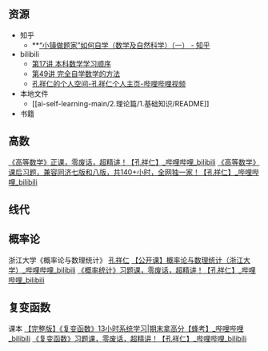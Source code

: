 ## 资源

- 知乎
	-   **[“小镇做题家”如何自学（数学及自然科学）（一） - 知乎](https://zhuanlan.zhihu.com/p/8050878695)
- bilibili
	-  [第17讲 本科数学学习顺序](https://www.bilibili.com/video/BV1kY4y1R76G?spm_id_from=333.1245.0.0)
	- [第49讲 完全自学数学的方法](https://www.bilibili.com/video/BV19Z421a7Di?spm_id_from=333.1245.0.0)
	- [孔祥仁的个人空间-孔祥仁个人主页-哔哩哔哩视频](https://space.bilibili.com/453967238)
- 本地文件
	- [[ai-self-learning-main/2.理论篇/1.基础知识/README]]
- 书籍
## 高数
[《高等数学》正课，零废话，超精讲！【孔祥仁】_哔哩哔哩_bilibili](https://www.bilibili.com/video/BV1a14y187qn/?vd_source=f129459aae6c6657e79d179b353113ae)
[《高等数学》课后习题，兼容同济七版和八版，共140+小时，全网独一家！【孔祥仁】_哔哩哔哩_bilibili](https://www.bilibili.com/video/BV1wH4y1F7R6/?vd_source=f129459aae6c6657e79d179b353113ae)
## 线代
## 概率论
浙江大学《概率论与数理统计》
[孔祥仁](https://www.bilibili.com/video/BV1hD4y1b7Y4?spm_id_from=333.788.player.switch&vd_source=f129459aae6c6657e79d179b353113ae&p=2)
[【公开课】概率论与数理统计（浙江大学）_哔哩哔哩_bilibili](https://www.bilibili.com/video/BV1vW41147Uw/?spm_id_from=333.337.search-card.all.click&vd_source=f129459aae6c6657e79d179b353113ae)
[《概率统计》习题课，零废话，超精讲！【孔祥仁】_哔哩哔哩_bilibili](https://www.bilibili.com/video/BV14x4y1d7Pd/?vd_source=f129459aae6c6657e79d179b353113ae)
## 复变函数
课本
[【完整版】《复变函数》13小时系统学习|期末拿高分【蜂考】_哔哩哔哩_bilibili](https://www.bilibili.com/video/BV1ePNGe4EKz/?spm_id_from=333.337.search-card.all.click&vd_source=f129459aae6c6657e79d179b353113ae)
[《复变函数》习题课，零废话，超精讲！【孔祥仁】_哔哩哔哩_bilibili](https://www.bilibili.com/video/BV1Hs6dYvEPR/?vd_source=f129459aae6c6657e79d179b353113ae)